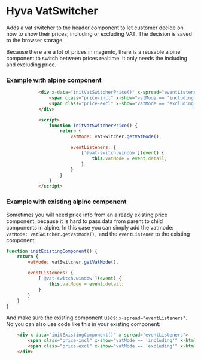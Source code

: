 # Hyva VatSwitcher

Adds a vat switcher to the header component to let customer decide on how
to show their prices; including or excluding VAT. The decision is saved to 
the browser storage.

Because there are a lot of prices in magento, there is a reusable alpine
component to switch between prices realtime. It only needs the including 
and excluding price.

### Example with alpine component

```html
            <div x-data="initVatSwitcherPrice()" x-spread="eventListeners">
                <span class="price-incl" x-show="vatMode == 'including'" x-html="hyva.formatPrice('<?= $priceModel->getValue() ?>')"></span>
                <span class="price-excl" x-show="vatMode == 'excluding'" x-html="hyva.formatPrice('<?= $priceModel->getBaseAmount() ?>')"></span>
            </div>

            <script>
                function initVatSwitcherPrice() {
                    return {
                        vatMode: vatSwitcher.getVatMode(),

                        eventListeners: {
                            ['@vat-switch.window'](event) {
                                this.vatMode = event.detail;
                            }
                        }
                    }
                }
            </script>
```

### Example with existing alpine component

Sometimes you will need price info from an already existing price component,
because it is hard to pass data from parent to child components in alpine. In
this case you can simply add the vatmode: `vatMode: vatSwitcher.getVatMode(),`
and the `eventListener` to the existing component:

```js
function initExistingComponent() {
    return {
        vatMode: vatSwitcher.getVatMode(),

        eventListeners: {
            ['@vat-switch.window'](event) {
                this.vatMode = event.detail;
            }
        }
    }
}
```

And make sure the existing component uses: `x-spread="eventListeners"`. No you
can also use code like this in your existing component: 
```html
    <div x-data="initExistingComponent()" x-spread="eventListeners">
        <span class="price-incl" x-show="vatMode == 'including'" x-html="hyva.formatPrice('<?= $priceModel->getValue() ?>')"></span>
        <span class="price-excl" x-show="vatMode == 'excluding'" x-html="hyva.formatPrice('<?= $priceModel->getBaseAmount() ?>')"></span>
    </div>
```
